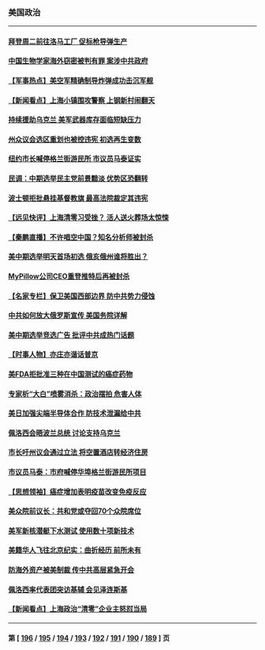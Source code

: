 ### 美国政治
---
#### [拜登周二前往洛马工厂 促标枪导弹生产](../../pages/ncid1078159/n13726182.md) 
#### [中国生物学家海外窃密被判有罪 案涉中共政府](../../pages/ncid1078159/n13726188.md) 
#### [【军事热点】美空军精确制导炸弹成功击沉军舰](../../pages/ncid1078159/n13726081.md) 
#### [【新闻看点】上海小镇围攻警察 上钢新村闹翻天](../../pages/ncid1078159/n13725816.md) 
#### [持续援助乌克兰 美军武器库存面临短缺压力](../../pages/ncid1078159/n13725947.md) 
#### [州众议会选区重划也被控违宪 初选再生变数](../../pages/ncid1078159/n13725962.md) 
#### [纽约市长喊停格兰街游民所 市议员马泰证实](../../pages/ncid1078159/n13725969.md) 
#### [民调：中期选举民主党前景黯淡 优势区恐翻转](../../pages/ncid1078159/n13725757.md) 
#### [波士顿拒批悬挂基督教旗 最高法院裁定其违宪](../../pages/ncid1078159/n13725763.md) 
#### [【远见快评】上海清零习受挫？ 活人送火葬场太惊悚](../../pages/ncid1078159/n13725813.md) 
#### [【秦鹏直播】不许唱空中国？知名分析师被封杀](../../pages/ncid1078159/n13725611.md) 
#### [美中期选举明天首场初选 俄亥俄州谁将胜出？](../../pages/ncid1078159/n13725682.md) 
#### [MyPillow公司CEO重登推特后再被封杀](../../pages/ncid1078159/n13725760.md) 
#### [【名家专栏】保卫美国西部边界 防中共势力侵蚀](../../pages/ncid1078159/n13725525.md) 
#### [中共如何放大俄罗斯宣传 美国务院详解](../../pages/ncid1078159/n13725728.md) 
#### [美中期选举竞选广告 批评中共成热门话题](../../pages/ncid1078159/n13725722.md) 
#### [【时事人物】亦庄亦谐话普京](../../pages/ncid1078159/n13717062.md) 
#### [美FDA拒批准三种在中国测试的癌症药物](../../pages/ncid1078159/n13725655.md) 
#### [专家析“大白”喷雾消杀：政治摆拍 危害人体](../../pages/ncid1078159/n13725685.md) 
#### [美日加强尖端半导体合作 防技术泄漏给中共](../../pages/ncid1078159/n13725683.md) 
#### [佩洛西会晤波兰总统 讨论支持乌克兰](../../pages/ncid1078159/n13725544.md) 
#### [市长吁州议会通过立法 将空置酒店转经济住房](../../pages/ncid1078159/n13725212.md) 
#### [市议员马泰：市府喊停华埠格兰街游民所项目](../../pages/ncid1078159/n13725214.md) 
#### [【思想领袖】癌症增加表明疫苗改变免疫反应](../../pages/ncid1078159/n13723598.md) 
#### [美众院前议长：共和党或夺回70个众院席位](../../pages/ncid1078159/n13724953.md) 
#### [美军新核潜艇下水测试  使用数十项新技术](../../pages/ncid1078159/n13724976.md) 
#### [美籍华人飞往北京纪实：曲折经历 前所未有](../../pages/ncid1078159/n13724892.md) 
#### [防海外资产被美制裁 传中共高层紧急开会](../../pages/ncid1078159/n13724802.md) 
#### [佩洛西率代表团突访基辅 会见泽连斯基](../../pages/ncid1078159/n13724678.md) 
#### [【新闻看点】上海政治“清零”企业主怒怼当局](../../pages/ncid1078159/n13724334.md) 

---
#### 第 [ [196](./196.md) / [195](./195.md) / [194](./194.md) / [193](./193.md) / [192](./192.md) / [191](./191.md) / [190](./190.md) / [189](./189.md) ] 页
